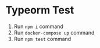 # Typeorm Test

1. Run `npm i` command
2. Run `docker-compose up` command
3. Run `npm test` command
